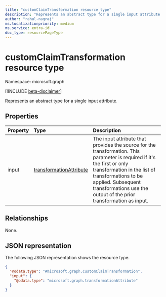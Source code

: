 ```yaml
---
title: "customClaimTransformation resource type"
description: "Represents an abstract type for a single input attribute."
author: "rahul-nagraj"
ms.localizationpriority: medium
ms.service: entra-id
doc_type: resourcePageType
---
```


# customClaimTransformation resource type

Namespace: microsoft.graph

[!INCLUDE [beta-disclaimer](../../includes/beta-disclaimer.md)]

Represents an abstract type for a single input attribute.

## Properties
|Property|Type|Description|
|:---|:---|:---|
|input|[transformationAttribute](../resources/transformationattribute.md)|The input attribute that provides the source for the transformation. This parameter is required if it's the first or only transformation in the list of transformations to be applied. Subsequent transformations use the output of the prior transformation as input.|

## Relationships
None.

## JSON representation
The following JSON representation shows the resource type.
<!-- {
  "blockType": "resource",
  "@odata.type": "microsoft.graph.customClaimTransformation"
}
-->
``` json
{
  "@odata.type": "#microsoft.graph.customClaimTransformation",
  "input": {
    "@odata.type": "microsoft.graph.transformationAttribute"
  }
}
```
